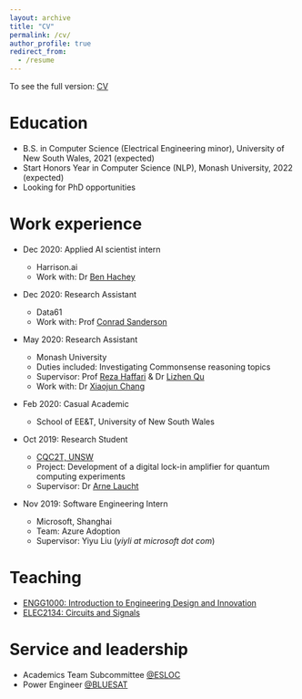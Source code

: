 ```yaml
---
layout: archive
title: "CV"
permalink: /cv/
author_profile: true
redirect_from:
  - /resume
---
```


To see the full version: [CV](/cv.pdf)

Education
======

* B.S. in Computer Science (Electrical Engineering minor), University of New South Wales, 2021 (expected)
* Start Honors Year in Computer Science (NLP), Monash University, 2022 (expected)
* Looking for PhD opportunities

Work experience
======
* Dec 2020: Applied AI scientist intern
  * Harrison.ai
  * Work with: Dr [Ben Hachey](http://benhachey.info/)

* Dec 2020: Research Assistant
  * Data61
  * Work with: Prof [Conrad Sanderson](https://conradsanderson.id.au/)

* May 2020: Research Assistant
  * Monash University
  * Duties included: Investigating Commonsense reasoning topics
  * Supervisor: Prof [Reza Haffari](http://users.monash.edu.au/~gholamrh/) & Dr [Lizhen Qu](https://research.monash.edu/en/persons/lizhen-qu)
  * Work with: Dr [Xiaojun Chang](https://www.xiaojun.ai/)

* Feb 2020: Casual Academic
  * School of EE&T, University of New South Wales

* Oct 2019: Research Student
  * [CQC2T, UNSW](https://www.cqc2t.org/)
  * Project: Development of a digital lock-in amplifier for quantum computing experiments
  * Supervisor: Dr [Arne Laucht](https://www.cqc2t.org/author/a-laucht/)

* Nov 2019: Software Engineering Intern
  * Microsoft, Shanghai
  * Team: Azure Adoption
  * Supervisor: Yiyu Liu (_yiyli at microsoft dot com_)
  
Teaching
======
* [ENGG1000: Introduction to Engineering Design and Innovation](https://www.handbook.unsw.edu.au/undergraduate/courses/2020/ENGG1000)
* [ELEC2134: Circuits and Signals](https://www.handbook.unsw.edu.au/undergraduate/courses/2020/elec2134) 

Service and leadership
======

* Academics Team Subcommittee [@ESLOC](http://www.elsoc.net/)
* Power Engineer [@BLUESAT](https://bluesat.com.au/)
